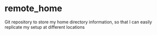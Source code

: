 # remote_home
Git repository to store my home directory information, so that I can easily replicate my setup at different locations

